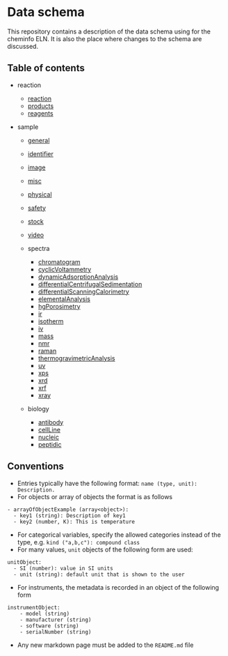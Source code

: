 # Data schema

This repository contains a description of the data schema using for the cheminfo ELN.
It is also the place where changes to the schema are discussed.

## Table of contents

- reaction

  - [reaction](./schema/reaction/reaction.md)
  - [products](./schema/reaction/products.md)
  - [reagents](./schema/reaction/reagents.md)

- sample

  - [general](./schema/sample/general.md)
  - [identifier](./schema/sample/identifier.md)
  - [image](./schema/sample/image.md)
  - [misc](./schema/sample/misc.md)
  - [physical](./schema/sample/physical.md)
  - [safety](./schema/sample/safety.md)
  - [stock](./schema/sample/stock.md)
  - [video](./schema/sample/video.md)

  - spectra

    - [chromatogram](./schema/sample/spectra/chromatogram.md)
    - [cyclicVoltammetry](./schema/sample/spectra/cyclicVoltammetry.md)
    - [dynamicAdsorptionAnalysis](./schema/sample/spectra/dynamicAdsorptionAnalysis.md)
    - [differentialCentrifugalSedimentation](./schema/sample/spectra/differentialCentrifugalSedimentation.md)
    - [differentialScanningCalorimetry](./schema/sample/spectra/differentialScanningCalorimetry.md)
    - [elementalAnalysis](./schema/sample/spectra/elementalAnalysis.md)
    - [hgPorosimetry](./schema/sample/spectra/hgPorosimetry.md)
    - [ir](./schema/sample/spectra/ir.md)
    - [isotherm](./schema/sample/spectra/isotherm.md)
    - [iv](./schema/sample/spectra/iv.md)
    - [mass](./schema/sample/spectra/mass.md)
    - [nmr](./schema/sample/spectra/nrm.md)
    - [raman](./schema/sample/spectra/raman.md)
    - [thermogravimetricAnalysis](./schema/sample/spectra/thermogravimetricAnalysis.md)
    - [uv](./schema/sample/spectra/uv.md)
    - [xps](./schema/sample/spectra/xps.md)
    - [xrd](./schema/sample/spectra/xrd.md)
    - [xrf](./schema/sample/spectra/xrf.md)
    - [xray](./schema/sample/spectra/xray.md)

  - biology

    - [antibody](./schema/sample/biology/antibody.md)
    - [cellLine](./schema/sample/biology/cellLine.md)
    - [nucleic](./schema/sample/biology/nucleic.md)
    - [peptidic](./schema/sample/biology/peptidic.md)

## Conventions

- Entries typically have the following format: `name (type, unit): Description.`
- For objects or array of objects the format is as follows

```
- arrayOfObjectExample (array<object>):
  - key1 (string): Description of key1
  - key2 (number, K): This is temperature
```

- For categorical variables, specify the allowed categories instead of the type, e.g. `kind ("a,b,c"): compound class`
- For many values, `unit` objects of the following form are used:

```
unitObject:
  - SI (number): value in SI units
  - unit (string): default unit that is shown to the user
```

- For instruments, the metadata is recorded in an object of the following form

```
instrumentObject:
    - model (string)
    - manufacturer (string)
    - software (string)
    - serialNumber (string)
```

- Any new markdown page must be added to the `README.md` file
